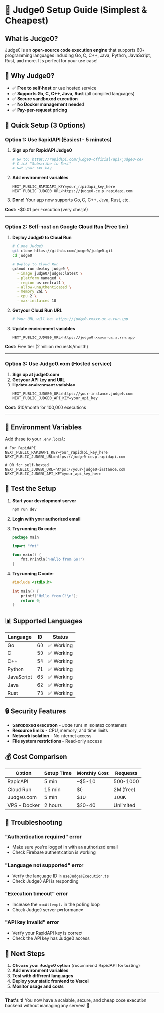 # 🚀 Judge0 Setup Guide (Simplest & Cheapest)

## What is Judge0?

Judge0 is an **open-source code execution engine** that supports 60+ programming languages including Go, C, C++, Java, Python, JavaScript, Rust, and more. It's perfect for your use case!

## 🎯 Why Judge0?

- ✅ **Free to self-host** or use hosted service
- ✅ **Supports Go, C, C++, Java, Rust** (all compiled languages)
- ✅ **Secure sandboxed execution**
- ✅ **No Docker management needed**
- ✅ **Pay-per-request pricing**

## 🚀 Quick Setup (3 Options)

### Option 1: Use RapidAPI (Easiest - 5 minutes)

1. **Sign up for RapidAPI Judge0**

   ```bash
   # Go to: https://rapidapi.com/judge0-official/api/judge0-ce/
   # Click "Subscribe to Test"
   # Get your API key
   ```

2. **Add environment variables**

   ```env
   NEXT_PUBLIC_RAPIDAPI_KEY=your_rapidapi_key_here
   NEXT_PUBLIC_JUDGE0_URL=https://judge0-ce.p.rapidapi.com
   ```

3. **Done!** Your app now supports Go, C, C++, Java, Rust, etc.

**Cost:** ~$0.01 per execution (very cheap!)

---

### Option 2: Self-host on Google Cloud Run (Free tier)

1. **Deploy Judge0 to Cloud Run**

   ```bash
   # Clone Judge0
   git clone https://github.com/judge0/judge0.git
   cd judge0

   # Deploy to Cloud Run
   gcloud run deploy judge0 \
     --image judge0/judge0:latest \
     --platform managed \
     --region us-central1 \
     --allow-unauthenticated \
     --memory 2Gi \
     --cpu 2 \
     --max-instances 10
   ```

2. **Get your Cloud Run URL**

   ```bash
   # Your URL will be: https://judge0-xxxxx-uc.a.run.app
   ```

3. **Update environment variables**
   ```env
   NEXT_PUBLIC_JUDGE0_URL=https://judge0-xxxxx-uc.a.run.app
   ```

**Cost:** Free tier (2 million requests/month)

---

### Option 3: Use Judge0.com (Hosted service)

1. **Sign up at judge0.com**
2. **Get your API key and URL**
3. **Update environment variables**
   ```env
   NEXT_PUBLIC_JUDGE0_URL=https://your-instance.judge0.com
   NEXT_PUBLIC_JUDGE0_API_KEY=your_api_key
   ```

**Cost:** $10/month for 100,000 executions

---

## 🔧 Environment Variables

Add these to your `.env.local`:

```env
# For RapidAPI
NEXT_PUBLIC_RAPIDAPI_KEY=your_rapidapi_key_here
NEXT_PUBLIC_JUDGE0_URL=https://judge0-ce.p.rapidapi.com

# OR for self-hosted
NEXT_PUBLIC_JUDGE0_URL=https://your-judge0-instance.com
NEXT_PUBLIC_JUDGE0_API_KEY=your_api_key_here
```

## 🧪 Test the Setup

1. **Start your development server**

   ```bash
   npm run dev
   ```

2. **Login with your authorized email**

3. **Try running Go code:**

   ```go
   package main

   import "fmt"

   func main() {
       fmt.Println("Hello from Go!")
   }
   ```

4. **Try running C code:**

   ```c
   #include <stdio.h>

   int main() {
       printf("Hello from C!\n");
       return 0;
   }
   ```

## 📊 Supported Languages

| Language   | ID  | Status     |
| ---------- | --- | ---------- |
| Go         | 60  | ✅ Working |
| C          | 50  | ✅ Working |
| C++        | 54  | ✅ Working |
| Python     | 71  | ✅ Working |
| JavaScript | 63  | ✅ Working |
| Java       | 62  | ✅ Working |
| Rust       | 73  | ✅ Working |

## 🔒 Security Features

- **Sandboxed execution** - Code runs in isolated containers
- **Resource limits** - CPU, memory, and time limits
- **Network isolation** - No internet access
- **File system restrictions** - Read-only access

## 💰 Cost Comparison

| Option       | Setup Time | Monthly Cost | Requests  |
| ------------ | ---------- | ------------ | --------- |
| RapidAPI     | 5 min      | ~$5-10       | 500-1000  |
| Cloud Run    | 15 min     | $0           | 2M (free) |
| Judge0.com   | 5 min      | $10          | 100K      |
| VPS + Docker | 2 hours    | $20-40       | Unlimited |

## 🚨 Troubleshooting

### "Authentication required" error

- Make sure you're logged in with an authorized email
- Check Firebase authentication is working

### "Language not supported" error

- Verify the language ID in `useJudge0Execution.ts`
- Check Judge0 API is responding

### "Execution timeout" error

- Increase the `maxAttempts` in the polling loop
- Check Judge0 server performance

### "API key invalid" error

- Verify your RapidAPI key is correct
- Check the API key has Judge0 access

## 🎯 Next Steps

1. **Choose your Judge0 option** (recommend RapidAPI for testing)
2. **Add environment variables**
3. **Test with different languages**
4. **Deploy your static frontend to Vercel**
5. **Monitor usage and costs**

---

**That's it!** You now have a scalable, secure, and cheap code execution backend without managing any servers! 🎉
